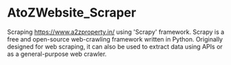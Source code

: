 # AtoZWebsite_Scraper
Scraping https://www.a2zproperty.in/ using 'Scrapy' framework.
Scrapy is a free and open-source web-crawling framework written in Python. Originally designed for web scraping, it can also be used to extract data using APIs or as a general-purpose web crawler.
